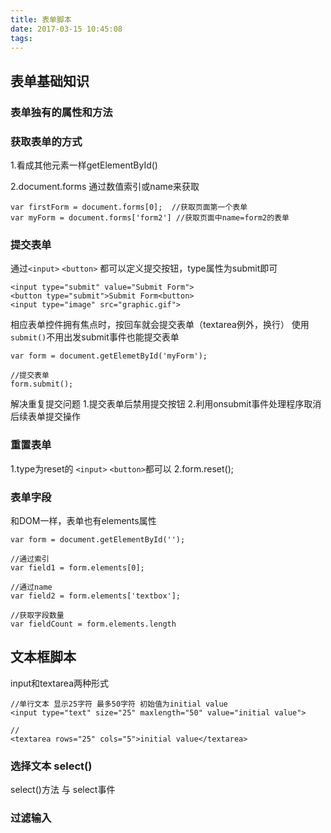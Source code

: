 ```yaml
---
title: 表单脚本
date: 2017-03-15 10:45:08
tags:
---
```


## 表单基础知识
### 表单独有的属性和方法
### 获取表单的方式
1.看成其他元素一样getElementById()
<!-- more -->
2.document.forms 通过数值索引或name来获取
```
var firstForm = document.forms[0];  //获取页面第一个表单
var myForm = document.forms['form2'] //获取页面中name=form2的表单
```
### 提交表单
通过`<input>` `<button>` 都可以定义提交按钮，type属性为submit即可
```
<input type="submit" value="Submit Form">
<button type="submit">Submit Form<button>
<input type="image" src="graphic.gif">
```
相应表单控件拥有焦点时，按回车就会提交表单（textarea例外，换行）
使用`submit()`不用出发submit事件也能提交表单
```
var form = document.getElemetById('myForm');

//提交表单
form.submit();
```

解决重复提交问题
1.提交表单后禁用提交按钮
2.利用onsubmit事件处理程序取消后续表单提交操作

### 重置表单
1.type为reset的 `<input>` `<button>`都可以
2.form.reset();

### 表单字段
和DOM一样，表单也有elements属性
```
var form = document.getElementById('');

//通过索引
var field1 = form.elements[0];

//通过name
var field2 = form.elements['textbox'];

//获取字段数量
var fieldCount = form.elements.length
```

## 文本框脚本
input和textarea两种形式
```
//单行文本 显示25字符 最多50字符 初始值为initial value
<input type="text" size="25" maxlength="50" value="initial value">

//
<textarea rows="25" cols="5">initial value</textarea>
```
### 选择文本 select()
select()方法 与 select事件
### 过滤输入